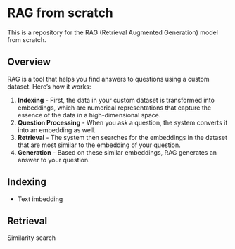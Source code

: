 # RAG from scratch
This is a repository for the RAG (Retrieval Augmented Generation) model from scratch.
## Overview
RAG is a tool that helps you find answers to questions using a custom dataset. Here’s how it works:
1. **Indexing** - First, the data in your custom dataset is transformed into embeddings, which are numerical representations that capture the essence of the data in a high-dimensional space.
2. **Question Processing** - When you ask a question, the system converts it into an embedding as well.
3. **Retrieval** - The system then searches for the embeddings in the dataset that are most similar to the embedding of your question.
4. **Generation** - Based on these similar embeddings, RAG generates an answer to your question.
## Indexing
* Text imbedding 
## Retrieval
Similarity search
